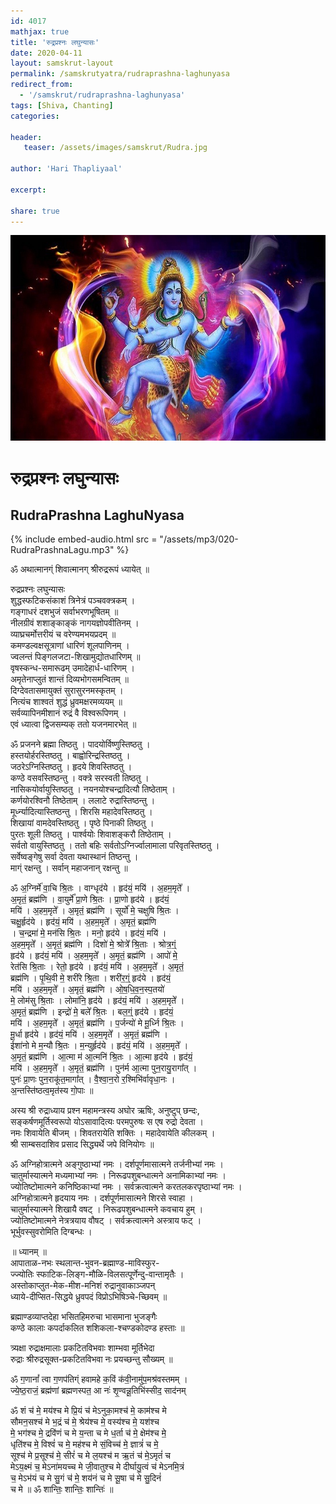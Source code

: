 ```yaml
---    
id: 4017    
mathjax: true    
title: 'रुद्रप्रश्नः लघुन्यासः'    
date: 2020-04-11    
layout: samskrut-layout 
permalink: /samskrutyatra/rudraprashna-laghunyasa
redirect_from: 
  - '/samskrut/rudraprashna-laghunyasa'
tags: [Shiva, Chanting]    
categories:    
    
header:    
   teaser: /assets/images/samskrut/Rudra.jpg    
    
author: 'Hari Thapliyaal'    
    
excerpt:    
    
share: true    
---    
```

    
![](/assets/images/samskrut/Rudra.jpg)    
    
# रुद्रप्रश्नः लघुन्यासः    
## RudraPrashna LaghuNyasa    
    
{% include embed-audio.html src = "/assets/mp3/020-RudraPrashnaLagu.mp3" %}     
    
   
ॐ अथात्मानग्ं शिवात्मानग् श्रीरुद्ररूपं ध्यायेत् ॥    
    
रुद्रप्रश्नः लघुन्यासः    
शुद्धस्फटिकसंकाशं त्रिनेत्रं पञ्चवक्त्रकम् ।    
गङ्गाधरं दशभुजं सर्वाभरणभूषितम् ॥    
नीलग्रीवं शशाङ्काङ्कं नागयज्ञोपवीतिनम् ।    
व्याघ्रचर्मोत्तरीयं च वरेण्यमभयप्रदम् ॥    
कमण्डल्वक्षसूत्राणां धारिणं शूलपाणिनम् ।    
ज्वलन्तं पिङ्गलजटा-शिखामुद्योतधारिणम् ॥    
वृषस्कन्ध-समारूढम् उमादेहार्ध-धारिणम् ।    
अमृतेनाप्लुतं शान्तं दिव्यभोगसमन्वितम् ॥    
दिग्देवतासमायुक्तं सुरासुरनमस्कृतम् ।    
नित्यंच शाश्वतं शुद्धं ध्रुवमक्षरमव्ययम् ॥    
सर्वव्यापिनमीशानं रुद्रं वै विश्वरूपिणम् ।    
एवं ध्यात्वा द्विजसम्यक् ततो यजनमारभेत् ॥    
    
ॐ प्रजनने ब्रह्मा तिष्ठतु । पादयोर्विष्णुस्तिष्ठतु ।    
हस्तयोर्हरस्तिष्ठतु । बाह्वोरिन्द्रस्तिष्ठतु ।    
जठरेऽग्निस्तिष्ठतु । हृदये शिवस्तिष्ठतु ।    
कण्ठे वसवस्तिष्ठन्तु । वक्त्रे सरस्वती तिष्ठतु ।    
नासिकयोर्वायुस्तिष्ठतु । नयनयोश्चन्द्रादित्यौ तिष्ठेताम् ।    
कर्णयोरश्विनौ तिष्ठेताम् । ललाटे रुद्रास्तिष्ठन्तु ।    
मूर्ध्न्यादित्यास्तिष्ठन्तु । शिरसि महादेवस्तिष्ठतु ।    
शिखायां वामदेवस्तिष्ठतु । पृष्ठे पिनाकी तिष्ठतु ।    
पुरतः शूली तिष्ठतु । पार्श्वयोः शिवाशङ्करौ तिष्ठेताम् ।    
सर्वतो वायुस्तिष्ठतु । ततो बहिः सर्वतोऽग्निर्ज्वालामाला परिवृतस्तिष्ठतु ।    
सर्वेष्वङ्गेषु सर्वा देवता यथास्थानं तिष्ठन्तु ।    
माग्ं रक्षन्तु । सर्वान् महाजनान् रक्षन्तु ॥    
    
ॐ अ॒ग्निर्मे॑ वा॒चि श्रि॒तः । वाग्धृद॑ये । हृद॑यं॒ मयि॑ । अ॒हम॒मृते᳚ ।    
अ॒मृतं॒ ब्रह्म॑णि । वा॒युर्मे᳚ प्रा॒णे श्रि॒तः । प्रा॒णो हृद॑ये । हृद॑यं॒    
मयि॑ । अ॒हम॒मृते᳚ । अ॒मृतं॒ ब्रह्म॑णि । सूर्यो॑ मे॒ चक्षुषि श्रि॒तः ।    
चक्षु॒र्हृद॑ये । हृद॑यं॒ मयि॑ । अ॒हम॒मृते᳚ । अ॒मृतं॒ ब्रह्म॑णि    
। च॒न्द्रमा॑ मे॒ मन॑सि श्रि॒तः । मनो॒ हृद॑ये । हृद॑यं॒ मयि॑ ।    
अ॒हम॒मृते᳚ । अ॒मृतं॒ ब्रह्म॑णि । दिशो॑ मे॒ श्रोत्रे᳚ श्रि॒ताः । श्रोत्र॒ग्ं॒    
हृद॑ये । हृद॑यं॒ मयि॑ । अ॒हम॒मृते᳚ । अ॒मृतं॒ ब्रह्म॑णि । आपो॑ मे॒    
रेत॑सि श्रि॒ताः । रेतो॒ हृद॑ये । हृद॑यं॒ मयि॑ । अ॒हम॒मृते᳚ । अ॒मृतं॒    
ब्रह्म॑णि । पृ॒थि॒वी मे॒ शरी॑रे श्रि॒ता । शरी॑र॒ग्ं॒ हृद॑ये । हृद॑यं॒    
मयि॑ । अ॒हम॒मृते᳚ । अ॒मृतं॒ ब्रह्म॑णि । ओ॒ष॒धि॒व॒न॒स्प॒तयो॑    
मे॒ लोम॑सु श्रि॒ताः । लोमा॑नि॒ हृद॑ये । हृद॑यं॒ मयि॑ । अ॒हम॒मृते᳚ ।    
अ॒मृतं॒ ब्रह्म॑णि । इन्द्रो॑ मे॒ बले᳚ श्रि॒तः । बल॒ग्ं॒ हृद॑ये । हृद॑यं॒    
मयि॑ । अ॒हम॒मृते᳚ । अ॒मृतं॒ ब्रह्म॑णि । प॒र्जन्यो॑ मे मू॒र्ध्नि श्रि॒तः ।    
मू॒र्धा हृद॑ये । हृद॑यं॒ मयि॑ । अ॒हम॒मृते᳚ । अ॒मृतं॒ ब्रह्म॑णि ।    
ईशा॑नो मे म॒न्यौ श्रि॒तः । म॒न्युर्हृद॑ये । हृद॑यं॒ मयि॑ । अ॒हम॒मृते᳚ ।    
अ॒मृतं॒ ब्रह्म॑णि । आ॒त्मा म॑ आ॒त्मनि॑ श्रि॒तः । आ॒त्मा हृद॑ये । हृद॑यं॒    
मयि॑ । अ॒हम॒मृते᳚ । अ॒मृतं॒ ब्रह्म॑णि । पुन॑र्म आ॒त्मा पुन॒रायु॒रागा᳚त् ।    
पुनः॑ प्रा॒णः पुन॒राकू॑त॒मागा᳚त् । वै॒श्वा॒न॒रो र॒श्मिभि॑र्वावृधा॒नः ।    
अ॒न्तस्ति॑ष्ठत्व॒मृत॑स्य गो॒पाः ॥    
    
अस्य श्री रुद्राध्याय प्रश्न महामन्त्रस्य अघोर ऋषिः, अनुष्टुप् छन्दः,    
सङ्कर्षणमूर्तिस्वरूपो योऽसावादित्यः परमपुरुषः स एष रुद्रो देवता ।    
नमः शिवायेति बीजम् । शिवतरायेति शक्तिः । महादेवायेति कीलकम् ।    
श्री साम्बसदाशिव प्रसाद सिद्ध्यर्थे जपे विनियोगः ॥    
    
ॐ अग्निहोत्रात्मने अङ्गुष्ठाभ्यां नमः । दर्शपूर्णमासात्मने तर्जनीभ्यां नमः ।    
चातुर्मास्यात्मने मध्यमाभ्यां नमः । निरूढपशुबन्धात्मने अनामिकाभ्यां नमः ।    
ज्योतिष्टोमात्मने कनिष्ठिकाभ्यां नमः । सर्वक्रत्वात्मने करतलकरपृष्ठाभ्यां नमः ।    
अग्निहोत्रात्मने हृदयाय नमः । दर्शपूर्णमासात्मने शिरसे स्वाहा ।    
चातुर्मास्यात्मने शिखायै वषट् । निरूढपशुबन्धात्मने कवचाय हुम् ।    
ज्योतिष्टोमात्मने नेत्रत्रयाय वौषट् । सर्वक्रत्वात्मने अस्त्राय फट् ।    
भूर्भुवस्सुवरोमिति दिग्बन्धः ।    
    
॥ ध्यानम् ॥    
आपाताळ-नभः स्थलान्त-भुवन-ब्रह्माण्ड-माविस्फुर-    
ज्ज्योतिः स्फाटिक-लिङ्ग-मौळि-विलसत्पूर्णेन्दु-वान्तामृतैः ।    
अस्तोकाप्लुत-मेक-मीश-मनिशं रुद्रानुवाकाञ्जपन्    
ध्याये-दीप्सित-सिद्धये ध्रुवपदं विप्रोऽभिषिञ्चे-च्छिवम् ॥    
    
ब्रह्माण्डव्याप्तदेहा भसितहिमरुचा भासमाना भुजङ्गैः    
कण्ठे कालाः कपर्दाकलित शशिकला-श्चण्डकोदण्ड हस्ताः ॥    
    
त्र्यक्षा रुद्राक्षमालाः प्रकटितविभवाः शाम्भवा मूर्तिभेदा    
रुद्राः श्रीरुद्रसूक्त-प्रकटितविभवा नः प्रयच्छन्तु सौख्यम् ॥    
    
ॐ ग॒णानां᳚ त्वा ग॒णप॑तिग्ं हवामहे क॒विं क॑वी॒नामु॑प॒मश्र॑वस्तमम् ।    
ज्ये॒ष्ठ॒राजं॒ ब्रह्म॑णां ब्रह्मणस्पत॒ आ नः॑ श‍ृ॒ण्वन्नू॒तिभि॑स्सीद॒ साद॑नम्    
    
ॐ शं च॑ मे॒ मय॑श्च मे प्रि॒यं च॑ मेऽनुका॒मश्च॑ मे॒ काम॑श्च मे    
सौमन॒सश्च॑ मे भ॒द्रं च॑ मे॒ श्रेय॑श्च मे॒ वस्य॑श्च मे॒ यश॑श्च    
मे॒ भग॑श्च मे॒ द्रवि॑णं च मे य॒न्ता च मे ध॒र्ता च॑ मे॒ क्षेम॑श्च मे॒    
धृति॑श्च मे॒ विश्वं॑ च मे॒ मह॑श्च मे सं॒विच्च॑ मे॒ ज्ञात्रं॑ च मे॒    
सूश्च॑ मे प्र॒सूश्च॑ मे॒ सीरं॑ च मे ल॒यश्च॑ म ऋ॒तं च॑ मे॒ऽमृतं॑ च    
मेऽय॒क्ष्मं च॒ मेऽना॑मयच्च मे जी॒वातुश्च मे दीर्घायु॒त्वं च॑ मेऽनमि॒त्रं    
च॒ मेऽभ॑यं च मे सु॒गं च॑ मे॒ शय॑नं च मे सू॒षा च॑ मे सु॒दिनं॑    
च मे ॥ ॐ शान्तिः॒ शान्तिः॒ शान्तिः॑ ॥    
    
